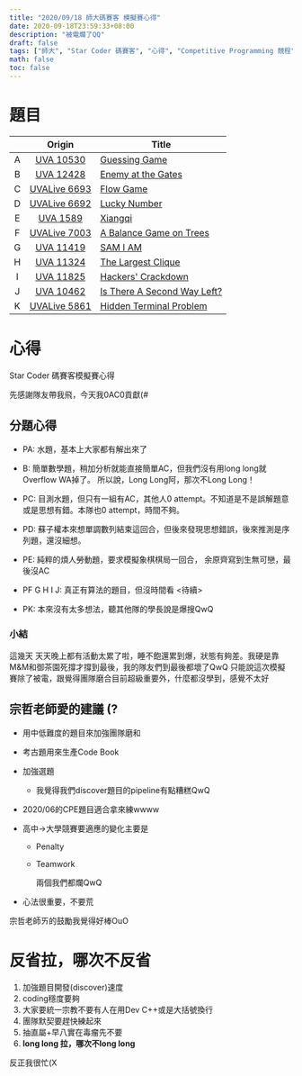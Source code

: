 ```yaml
---
title: "2020/09/18 師大碼賽客 模擬賽心得"
date: 2020-09-18T23:59:33+08:00
description: "被電爛了QQ"
draft: false
tags: ["師大", "Star Coder 碼賽客", "心得", "Competitive Programming 競程"]
math: false
toc: false
---
```


# 題目

|      |                            Origin                            | Title                                                        |
| :--: | :----------------------------------------------------------: | ------------------------------------------------------------ |
|  A   |   [UVA 10530](https://vjudge.net/problem/UVA-10530/origin)   | [Guessing Game](https://vjudge.net/contest/395137#problem/A) |
|  B   |   [UVA 12428](https://vjudge.net/problem/UVA-12428/origin)   | [Enemy at the Gates](https://vjudge.net/contest/395137#problem/B) |
|  C   | [UVALive 6693](https://vjudge.net/problem/UVALive-6693/origin) | [Flow Game](https://vjudge.net/contest/395137#problem/C)     |
|  D   | [UVALive 6692](https://vjudge.net/problem/UVALive-6692/origin) | [Lucky Number](https://vjudge.net/contest/395137#problem/D)  |
|  E   |    [UVA 1589](https://vjudge.net/problem/UVA-1589/origin)    | [Xiangqi](https://vjudge.net/contest/395137#problem/E)       |
|  F   | [UVALive 7003](https://vjudge.net/problem/UVALive-7003/origin) | [A Balance Game on Trees](https://vjudge.net/contest/395137#problem/F) |
|  G   |   [UVA 11419](https://vjudge.net/problem/UVA-11419/origin)   | [SAM I AM](https://vjudge.net/contest/395137#problem/G)      |
|  H   |   [UVA 11324](https://vjudge.net/problem/UVA-11324/origin)   | [The Largest Clique](https://vjudge.net/contest/395137#problem/H) |
|  I   |   [UVA 11825](https://vjudge.net/problem/UVA-11825/origin)   | [Hackers' Crackdown](https://vjudge.net/contest/395137#problem/I) |
|  J   |   [UVA 10462](https://vjudge.net/problem/UVA-10462/origin)   | [Is There A Second Way Left?](https://vjudge.net/contest/395137#problem/J) |
|  K   | [UVALive 5861](https://vjudge.net/problem/UVALive-5861/origin) | [Hidden Terminal Problem](https://vjudge.net/contest/395137#problem/K) |

# 心得

Star Coder 碼賽客模擬賽心得

先感謝隊友帶我飛，今天我0AC0貢獻(#

## 分題心得

- PA: 水題，基本上大家都有解出來了

- B: 簡單數學題，稍加分析就能直接簡單AC，但我們沒有用long long就Overflow WA掉了。  所以說，Long Long阿，那次不Long Long！

- PC: 目測水題，但只有一組有AC，其他人0 attempt。不知道是不是誤解題意或是思想有錯。本隊也0 attempt，時間不夠。

- PD: 蘇子權本來想單調數列結束這回合，但後來發現思想錯誤，後來推測是序列題，還沒細想。

- PE: 純粹的煩人勞動題，要求模擬象棋棋局一回合， 余原齊寫到生無可戀，最後沒AC

- PF G H I J: 真正有算法的題目，但沒時間看 \<待續\>

- PK: 本來沒有太多想法，聽其他隊的學長說是爆搜QwQ

### 小結

這幾天 天天晚上都有活動太累了啦，睡不飽還累到爆，狀態有夠差。我硬是靠M&M和御茶園死撐才撐到最後，我的隊友們到最後都壞了QwQ
只能說這次模擬賽除了被電，跟覺得團隊磨合目前超級重要外，什麼都沒學到，感覺不太好

## 宗哲老師愛的建議 (?

- 用中低難度的題目來加強團隊磨和

- 考古題用來生產Code Book

- 加強選題

  - 我覺得我們discover題目的pipeline有點糟糕QwQ

- 2020/06的CPE題目適合拿來練wwww

- 高中->大學競賽要適應的變化主要是

  - Penalty

  - Teamwork

    兩個我們都爛QwQ

- 心法很重要，不要荒

宗哲老師ㄞ的鼓勵我覺得好棒OuO

# 反省拉，哪次不反省

1. 加強題目開發(discover)速度
2. coding穩度要夠
3. 大家要統一宗教不要有人在用Dev C++或是大括號換行
4. 團隊默契要趕快練起來
5. 抽直屬+早八實在毒瘤先不要
6. **long long 拉，哪次不long long**

反正我很忙(X